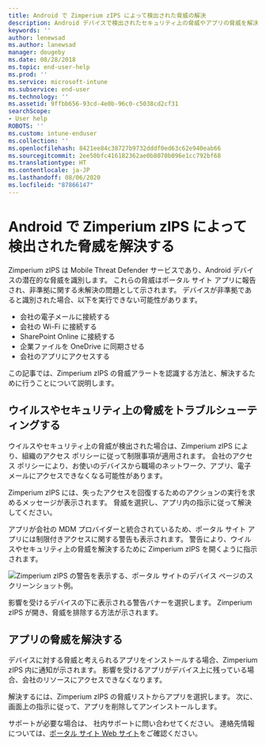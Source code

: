 ```yaml
---
title: Android で Zimperium zIPS によって検出された脅威の解決
description: Android デバイスで検出されたセキュリティ上の脅威やアプリの脅威を解決する方法について説明します。
keywords: ''
author: lenewsad
ms.author: lanewsad
manager: dougeby
ms.date: 08/28/2018
ms.topic: end-user-help
ms.prod: ''
ms.service: microsoft-intune
ms.subservice: end-user
ms.technology: ''
ms.assetid: 9ffbb656-93cd-4e0b-96c0-c5038cd2cf31
searchScope:
- User help
ROBOTS: ''
ms.custom: intune-enduser
ms.collection: ''
ms.openlocfilehash: 8421ee84c38727b9732dddf0ed63c62e940eab66
ms.sourcegitcommit: 2ee50bfc416182362ae0b8070b096e1cc792bf68
ms.translationtype: HT
ms.contentlocale: ja-JP
ms.lasthandoff: 08/06/2020
ms.locfileid: "87866147"
---
```

# <a name="resolve-a-threat-found-by-zimperium-zips-on-android"></a>Android で Zimperium zIPS によって検出された脅威を解決する

Zimperium zIPS は Mobile Threat Defender サービスであり、Android デバイスの潜在的な脅威を識別します。 これらの脅威はポータル サイト アプリに報告され、非準拠に関する未解決の問題として示されます。 デバイスが非準拠であると識別された場合、以下を実行できない可能性があります。

* 会社の電子メールに接続する
* 会社の Wi-Fi に接続する
* SharePoint Online に接続する
* 企業ファイルを OneDrive に同期させる
* 会社のアプリにアクセスする

この記事では、Zimperium zIPS の脅威アラートを認識する方法と、解決するために行うことについて説明します。 

## <a name="troubleshoot-virus-or-security-threat"></a>ウイルスやセキュリティ上の脅威をトラブルシューティングする  
ウイルスやセキュリティ上の脅威が検出された場合は、Zimperium zIPS により、組織のアクセス ポリシーに従って制限事項が適用されます。 会社のアクセス ポリシーにより、お使いのデバイスから職場のネットワーク、アプリ、電子メールにアクセスできなくなる可能性があります。  

Zimperium zIPS には、失ったアクセスを回復するためのアクションの実行を求めるメッセージが表示されます。 脅威を選択し、アプリ内の指示に従って解決してください。

アプリが会社の MDM プロバイダーと統合されているため、ポータル サイト アプリには制限付きアクセスに関する警告も表示されます。 警告により、ウイルスやセキュリティ上の脅威を解決するために Zimperium zIPS を開くように指示されます。  

  ![Zimperium zIPS の警告を表示する、ポータル サイトのデバイス ページのスクリーンショット例。](./media/CP-lookout-virus-banner-1808.png)  

影響を受けるデバイスの下に表示される警告バナーを選択します。 Zimperium zIPS が開き、脅威を排除する方法が示されます。  

## <a name="resolve-an-app-threat"></a>アプリの脅威を解決する

デバイスに対する脅威と考えられるアプリをインストールする場合、Zimperium zIPS 内に通知が示されます。 影響を受けるアプリがデバイス上に残っている場合、会社のリソースにアクセスできなくなります。  

解決するには、Zimperium zIPS の脅威リストからアプリを選択します。 次に、画面上の指示に従って、アプリを削除してアンインストールします。    

サポートが必要な場合は、 社内サポートに問い合わせてください。 連絡先情報については、[ポータル サイト Web サイト](https://go.microsoft.com/fwlink/?linkid=2010980)をご確認ください。 
